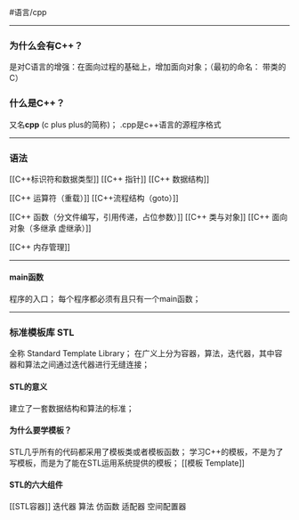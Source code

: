 #语言/cpp
***
### 为什么会有C++？
是对C语言的增强：在面向过程的基础上，增加面向对象；（最初的命名： 带类的C）

### **什么是C++？**
又名**cpp** (c plus plus的简称)；
.cpp是c++语言的源程序格式

***
### 语法
[[C++标识符和数据类型]]
[[C++ 指针]]
[[C++ 数据结构]]

[[C++ 运算符（重载）]]
[[C++流程结构（goto）]]

[[C++ 函数（分文件编写，引用传递，占位参数）]]
[[C++ 类与对象]]
[[C++ 面向对象（多继承 虚继承）]]

[[C++ 内存管理]]
***
#### main函数
程序的入口；
每个程序都必须有且只有一个main函数；
***
### 标准模板库 STL
全称 Standard Template Library；
在广义上分为容器，算法，迭代器，其中容器和算法之间通过迭代器进行无缝连接；

#### STL的意义
建立了一套数据结构和算法的标准；

#### 为什么要学模板？
STL几乎所有的代码都采用了模板类或者模板函数；
学习C++的模板，不是为了写模板，而是为了能在STL运用系统提供的模板；
[[模板 Template]]

#### STL的六大组件
[[STL容器]]
迭代器
算法
仿函数
适配器
空间配置器
